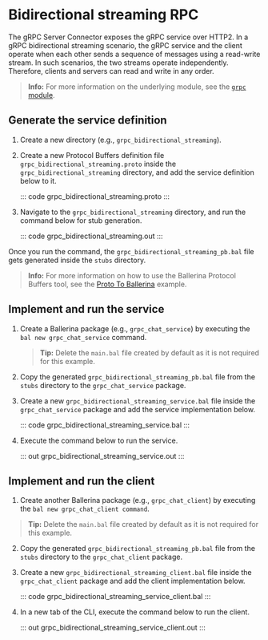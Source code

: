 # Bidirectional streaming RPC

The gRPC Server Connector exposes the gRPC service over HTTP2. In a gRPC bidirectional streaming scenario, the gRPC service and the client operate when each other sends a sequence of messages using a read-write stream. In such scenarios, the two streams operate independently. Therefore, clients and servers can read and write in any order.

>**Info:** For more information on the underlying module, see the [`grpc` module](https://lib.ballerina.io/ballerina/grpc/latest/).

## Generate the service definition

1. Create a new directory (e.g., `grpc_bidirectional_streaming`).

2. Create a new Protocol Buffers definition file `grpc_bidirectional_streaming.proto` inside the `grpc_bidirectional_streaming` directory, and add the service definition below to it.

    ::: code grpc_bidirectional_streaming.proto :::

3. Navigate to the `grpc_bidirectional_streaming` directory, and run the command below for stub generation.

    ::: code grpc_bidirectional_streaming.out :::

Once you run the command, the `grpc_bidirectional_streaming_pb.bal` file gets generated inside the `stubs` directory. 

>**Info:** For more information on how to use the Ballerina Protocol Buffers tool, see the [Proto To Ballerina](https://ballerina.io/learn/by-example/proto-to-ballerina.html) example.

## Implement and run the service

1. Create a Ballerina package (e.g., `grpc_chat_service`) by executing the `bal new grpc_chat_service` command.

    >**Tip:** Delete the `main.bal` file created by default as it is not required for this example.

2. Copy the generated `grpc_bidirectional_streaming_pb.bal` file from the `stubs` directory to the  `grpc_chat_service` package.

3. Create a new `grpc_bidirectional_streaming_service.bal` file inside the `grpc_chat_service` package and add the service implementation below.

    ::: code grpc_bidirectional_streaming_service.bal :::

4. Execute the command below to run the service.

    ::: out grpc_bidirectional_streaming_service.out :::

## Implement and run the client

1. Create another Ballerina package (e.g., `grpc_chat_client`) by executing the `bal new grpc_chat_client command`.

>**Tip:** Delete the `main.bal` file created by default as it is not required for this example.

2. Copy the generated `grpc_bidirectional_streaming_pb.bal` file from the `stubs` directory to the  `grpc_chat_client` package.

3. Create a new `grpc_bidirectional_streaming_client.bal` file inside the `grpc_chat_client` package and add the client implementation below.

    ::: code grpc_bidirectional_streaming_service_client.bal :::

4. In a new tab of the CLI, execute the command below to run the client.

    ::: out grpc_bidirectional_streaming_service_client.out :::
